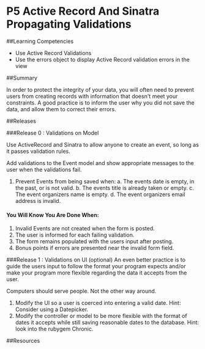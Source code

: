 # P5 Active Record And Sinatra Propagating Validations 
 
##Learning Competencies 

* Use Active Record Validations
* Use the errors object to display Active Record validation errors in the view

##Summary 

In order to protect the integrity of your data, you will often need to prevent
users from creating records with information that doesn't meet your constraints.
A good practice is to inform the user why you did not save the data, and allow
them to correct their errors.

##Releases

###Release 0 : Validations on Model

Use ActiveRecord and Sinatra to allow anyone to create an event, so long as it
passes validation rules.

Add validations to the Event model and show appropriate messages to the user when the validations fail.

1. Prevent Events from being saved when:
  a. The events date is empty, in the past, or is not valid.
  b. The events title is already taken or empty.
  c. The event organizers name is empty.
  d. The event organizers email address is invalid.

#### You Will Know You Are Done When:

1. Invalid Events are not created when the form is posted.
2. The user is informed for each failing validation.
2. The form remains populated with the users input after posting.
3. Bonus points if errors are presented near the invalid form field.

###Release 1 : Validations on UI (optional)
An even better practice is to guide the users input to follow the format your
program expects and/or make your program more flexible regarding the data it
accepts from the user.

Computers should serve people. Not the other way around.

1. Modify the UI so a user is coerced into entering a valid date. Hint: Consider using a Datepicker.
2. Modify the controller or model to be more flexible with the format of dates it accepts while still saving reasonable dates to the database. Hint: look into the rubygem Chronic.

<!-- ##Optimize Your Learning  -->

##Resources
